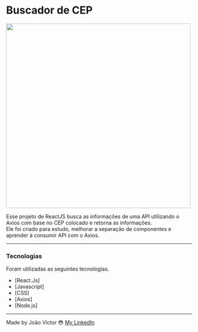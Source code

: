 # Buscador de CEP

<image src="https://user-images.githubusercontent.com/91212364/157893487-30e7bedc-318c-445e-88ec-9cce18707ccd.png" style="width:500px;"></image>

<p>Esse projeto de ReactJS busca as informações de uma API utilizando o Axios com base no CEP colocado e retorna as informações.<br>
Ele foi criado para estudo, melhorar a separação de componentes e aprender à consumir API com o Axios.
</p>

---

### Tecnologias
Foram utilizadas as seguintes tecnologias.

- [React.Js]
- [Javascript]
- [CSS]
- [Axios]
- [Node.js]

---

Made by João Victor 😳 [My LinkedIn](https://www.linkedin.com/in/joão-victor-sabino-souto-576937222/)
